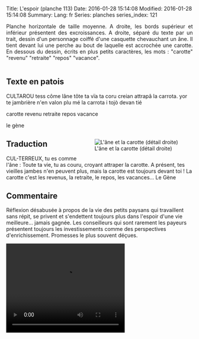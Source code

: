 Title: L'espoir (planche 113)
Date: 2016-01-28 15:14:08
Modified: 2016-01-28 15:14:08
Summary: 
Lang: fr
Series: planches
series_index: 121

<p style="text-align:justify;">Planche horizontale de taille moyenne. A droite, les bords supérieur et inférieur présentent des excroissances. A droite, séparé du texte par un trait, dessin d'un personnage coiffé d'une casquette chevauchant un âne. Il tient devant lui une perche au bout de laquelle est accrochée une carotte. En dessous du dessin, écrits en plus petits caractères, les mots : "carotte" "revenu" "retraite" "repos"  "vacance".
</p>

<figure class="image-block" style="float: center;">
  <img alt="" src="{static}/images/planche_113-2.png">
  <figcaption style="max-width: 680px"></figcaption>
</figure>

## Texte en patois
CULTAROU tess côme lâne tôte ta vïa ta coru creian attrapâ la carrota. yor te jambrière n'en valon plu mé la carrota i tojò devan tié

carotte revenu retraite repos  vacance

le gène


<figure class="image-block" style="float: right;">
  <img alt="L&#x27;âne et la carotte (détail droite)" src="{static}/images/planche_113_detail_dessin.png">
  <figcaption style="max-width: 348px">L&#x27;âne et la carotte (détail droite)</figcaption>
</figure>

## Traduction
CUL-TERREUX, tu es comme l'âne : Toute ta vie, tu as couru, croyant attraper la carotte. A présent, tes vieilles jambes n'en peuvent plus, mais la carotte est toujours devant toi !
La carotte c'est les revenus, la retraite, le repos, les vacances…
Le Gène

## Commentaire
Réflexion désabusée à propos de la vie des petits paysans qui travaillent sans répit, se privent et s'endettent toujours plus dans l'espoir d'une vie meilleure… jamais gagnée. Les conseilleurs qui sont rarement les payeurs présentent toujours les investissements comme des perspectives d'enrichissement. Promesses le plus souvent déçues.


<video width="320" height="240" controls>
  <source src="https://d1njpgd0ygatdn.cloudfront.net/video_113.mp4" type="video/mp4">
</video>
